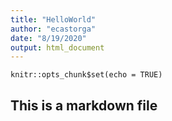 ```yaml
---
title: "HelloWorld"
author: "ecastorga"
date: "8/19/2020"
output: html_document
---
```


```{r setup, include=FALSE}
knitr::opts_chunk$set(echo = TRUE)
```

## This is a markdown file
